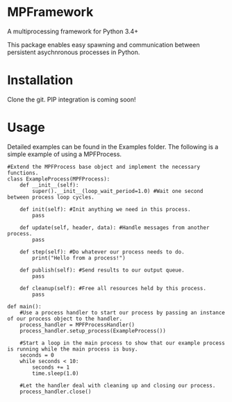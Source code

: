# MPFramework
A multiprocessing framework for Python 3.4+

This package enables easy spawning and communication between persistent asychnronous processes in Python.

# Installation
Clone the git. PIP integration is coming soon!

# Usage
Detailed examples can be found in the Examples folder. The following is a simple example of using a MPFProcess.
```
#Extend the MPFProcess base object and implement the necessary functions.
class ExampleProcess(MPFProcess):
    def __init__(self):
        super().__init__(loop_wait_period=1.0) #Wait one second between process loop cycles. 

    def init(self): #Init anything we need in this process.
        pass

    def update(self, header, data): #Handle messages from another process.
        pass

    def step(self): #Do whatever our process needs to do.
        print("Hello from a process!")

    def publish(self): #Send results to our output queue.
        pass

    def cleanup(self): #Free all resources held by this process.
        pass

def main():
    #Use a process handler to start our process by passing an instance of our process object to the handler.
    process_handler = MPFProcessHandler()
    process_handler.setup_process(ExampleProcess())

    #Start a loop in the main process to show that our example process is running while the main process is busy.
    seconds = 0
    while seconds < 10:
        seconds += 1
        time.sleep(1.0)

    #Let the handler deal with cleaning up and closing our process.
    process_handler.close()
```
